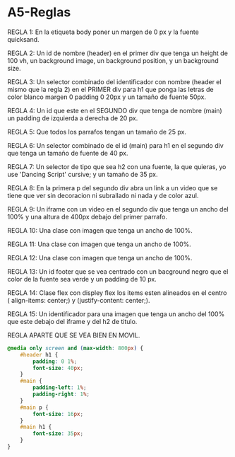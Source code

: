 # A5-Reglas
REGLA 1: En la etiqueta body poner un margen de 0 px y la fuente quicksand.

REGLA 2: Un id de nombre (header) en el primer div que tenga un height de 100 vh, un background image, un background position, y un background size.

REGLA 3: Un selector combinado del identificador con nombre (header el mismo que la regla 2) en el PRIMER div  para h1 que ponga las letras de color blanco margen 0 padding 0 20px y un tamaño de fuente 50px.

REGLA 4: Un id que este en el SEGUNDO  div que tenga de nombre (main) un padding de izquierda a derecha de 20 px.

REGLA 5: Que todos los parrafos tengan un tamaño de 25 px.

REGLA 6: Un selector combinado de el id (main) para h1 en el segundo div que tenga un tamaño de fuente de 40 px.

REGLA 7: Un selector de tipo que sea  h2 con una fuente, la que quieras, yo use 'Dancing Script' cursive; y un tamaño de 35 px.

REGLA 8: En la primera p del segundo div abra un link a un video que se tiene que ver sin decoracion ni subrallado ni nada y de color azul.

REGLA 9: Un iframe con un video en el segundo div que tenga un ancho del 100% y una altura de 400px debajo del primer parrafo.

REGLA 10: Una clase con imagen que tenga un ancho de 100%.  

REGLA 11: Una clase con imagen que tenga un ancho de 100%.   

REGLA 12: Una clase con imagen que tenga un ancho de 100%.  

REGLA 13: Un id footer que se vea centrado con un bacground negro que el color de la fuente sea verde y un padding de 10 px.

REGLA 14: Clase flex con displey flex los items esten alineados en el centro ( align-items: center;) y (justify-content: center;).

REGLA 15: Un identificador para una imagen que tenga un ancho del 100% que este debajo del iframe y del h2 de titulo.

REGLA APARTE QUE SE VEA BIEN EN MOVIL.
```css
@media only screen and (max-width: 800px) {
    #header h1 {
        padding: 0 1%;
        font-size: 40px;
    }
    #main {
        padding-left: 1%;
        padding-right: 1%;
    }
    #main p {
        font-size: 16px;
    }
    #main h1 {
        font-size: 35px;
    }
}
```
